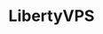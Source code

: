 ---
title: LibertyVPS
description: Buy VPS hosting with Bitcoin.
homepage: https://libertyvps.net/
twitter:
---